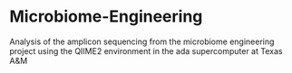 # Microbiome-Engineering
Analysis of the amplicon sequencing from the microbiome engineering project using the QIIME2 environment in the ada supercomputer at Texas A&M

